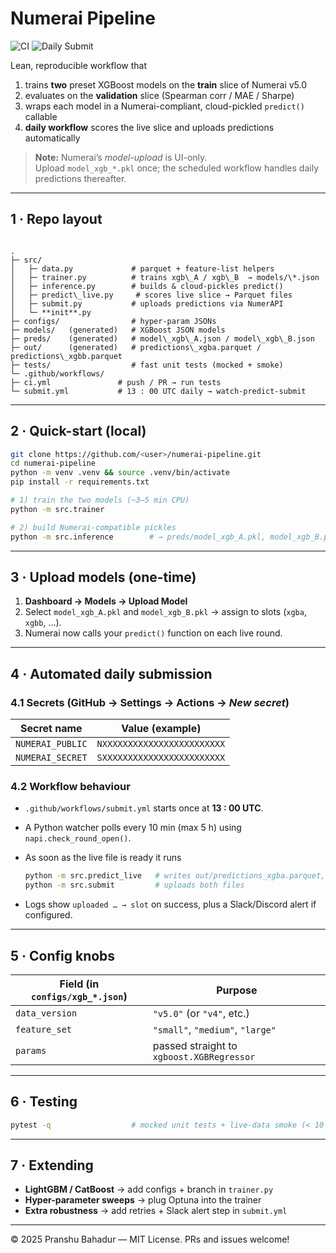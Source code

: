 # Numerai Pipeline

![CI](https://github.com/Pranshu-Bahadur/numerai-pipeline/actions/workflows/ci.yml/badge.svg)
![Daily Submit](https://github.com/Pranshu-Bahadur/numerai-pipeline/actions/workflows/submit.yml/badge.svg)

Lean, reproducible workflow that

1. trains **two** preset XGBoost models on the **train** slice of Numerai v5.0  
2. evaluates on the **validation** slice (Spearman corr / MAE / Sharpe)  
3. wraps each model in a Numerai-compliant, cloud-pickled `predict()` callable  
4. **daily workflow** scores the live slice and uploads predictions automatically

> **Note:** Numerai’s *model-upload* is UI-only.  
> Upload `model_xgb_*.pkl` once; the scheduled workflow handles daily predictions thereafter.

---

## 1 · Repo layout

```

.
├─ src/
│   ├─ data.py             # parquet + feature-list helpers
│   ├─ trainer.py          # trains xgb\_A / xgb\_B  → models/\*.json
│   ├─ inference.py        # builds & cloud-pickles predict()
│   ├─ predict\_live.py     # scores live slice → Parquet files
│   ├─ submit.py           # uploads predictions via NumerAPI
│   └─ **init**.py
├─ configs/                # hyper-param JSONs
├─ models/   (generated)   # XGBoost JSON models
├─ preds/    (generated)   # model\_xgb\_A.json / model\_xgb\_B.json
├─ out/      (generated)   # predictions\_xgba.parquet / predictions\_xgbb.parquet
├─ tests/                  # fast unit tests (mocked + smoke)
└─ .github/workflows/
├─ ci.yml               # push / PR → run tests
└─ submit.yml           # 13 : 00 UTC daily → watch-predict-submit

````

---

## 2 · Quick-start (local)

```bash
git clone https://github.com/<user>/numerai-pipeline.git
cd numerai-pipeline
python -m venv .venv && source .venv/bin/activate
pip install -r requirements.txt

# 1) train the two models (~3–5 min CPU)
python -m src.trainer

# 2) build Numerai-compatible pickles
python -m src.inference        # → preds/model_xgb_A.pkl, model_xgb_B.pkl
````
---

## 3 · Upload models (one-time)

1. **Dashboard → Models → Upload Model**
2. Select `model_xgb_A.pkl` and `model_xgb_B.pkl` → assign to slots (`xgba`, `xgbb`, …).
3. Numerai now calls your `predict()` function on each live round.

---

## 4 · Automated daily submission

### 4.1 Secrets (GitHub → Settings → Actions → *New secret*)

| Secret name      | Value (example)             |
| ---------------- | --------------------------- |
| `NUMERAI_PUBLIC` | `NXXXXXXXXXXXXXXXXXXXXXXXX` |
| `NUMERAI_SECRET` | `SXXXXXXXXXXXXXXXXXXXXXXXX` |

### 4.2 Workflow behaviour

* `.github/workflows/submit.yml` starts once at **13 : 00 UTC**.

* A Python watcher polls every 10 min (max 5 h) using `napi.check_round_open()`.

* As soon as the live file is ready it runs

  ```bash
  python -m src.predict_live   # writes out/predictions_xgba.parquet, ...
  python -m src.submit         # uploads both files
  ```

* Logs show `uploaded … → slot` on success, plus a Slack/Discord alert if configured.

---

## 5 · Config knobs

| Field (in `configs/xgb_*.json`) | Purpose                                   |
| ------------------------------- | ----------------------------------------- |
| `data_version`                  | `"v5.0"` (or `"v4"`, etc.)                |
| `feature_set`                   | `"small"`, `"medium"`, `"large"`          |
| `params`                        | passed straight to `xgboost.XGBRegressor` |

---

## 6 · Testing

```bash
pytest -q                  # mocked unit tests + live-data smoke (< 10 s)
```

---

## 7 · Extending

* **LightGBM / CatBoost** → add configs + branch in `trainer.py`
* **Hyper-parameter sweeps** → plug Optuna into the trainer
* **Extra robustness** → add retries + Slack alert step in `submit.yml`

---

© 2025 Pranshu Bahadur — MIT License. PRs and issues welcome!

```
```

